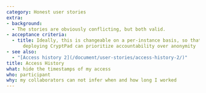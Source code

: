 ```yaml
---
category: Honest user stories
extra:
- background:
  - The stories are obviously conflicting, but both valid.
- acceptance criteria:
  - title: Ideally, this is changeable on a per-instance basis, so that, e.g., companies
      deploying CryptPad can prioritize accountability over anonymity
- see also:
  - "[Access history 2](/document/user-stories/access-history-2/)"
title: Access History
what: hide the timestamps of my access
who: participant
why: my collaborators can not infer when and how long I worked
---
```

